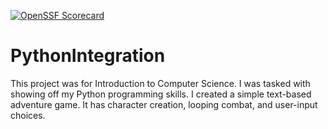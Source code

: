 [![OpenSSF Scorecard](htt‌ps://api.securityscorecards.dev/projects/github.com/{owner}/{repo}/badge)](htt‌ps://securityscorecards.dev/viewer/?uri=github.com/{owner}/{repo})

# PythonIntegration
This project was for Introduction to Computer Science.  I was tasked with showing off my Python programming skills.  I created a simple text-based adventure game.  It has character creation, looping combat, and user-input choices.

